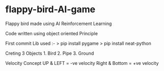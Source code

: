 # flappy-bird-AI-game
Flappy bird made using AI Reinforcement Learning

Code written using object oriented Principle

First commit Lib used :-
    > pip install pygame
    > pip install neat-python

Creting 3 Objects 
    1. Bird
    2. Pipe 
    3. Ground

Velocity Concept
    UP & LEFT = -ve velocity
    Right & Bottom = +ve velocity